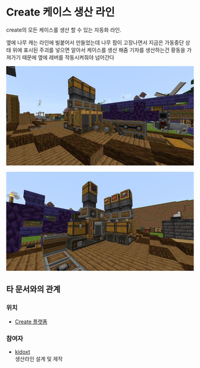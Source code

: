 # Create 케이스 생산 라인

create의 모든 케이스를 생산 할 수 있는 자동화 라인.

옆에 나무 캐는 라인에 빌붙어서 만들었는데 나무 팜이 고장나면서 지금은 가동중단 상태
위에 표시된 주괴를 넣으면 알아서 케이스를 생산 해줌
기차를 생산하는건 황동을 가져가기 때문에 옆에 레버를 작동시켜줘야 넘어간다

![메인1](../../asset/systems/create_case_line/main1.jpg)

![메인2](../../asset/systems/create_case_line/main2.jpg)

## 타 문서와의 관계
### 위치
<!-- tag_source_open:link_list:building_spot -->
- [Create 플랫폼](../buildings/create_platform.md)
<!-- tag_close -->

### 참여자
<!-- tag_source_open:link_list:member_contribute -->
- [kidoxt](../members/kidoxt.md)  
생산라인 설계 및 제작
<!-- tag_close-->